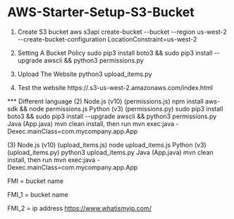 # AWS-Starter-Setup-S3-Bucket

1. Create S3 bucket
aws s3api create-bucket --bucket <FMI> --region us-west-2 --create-bucket-configuration LocationConstraint=us-west-2

2. Setting A Bucket Policy
sudo pip3 install boto3 && sudo pip3 install --upgrade awscli && python3 permissions.py

3. Upload The Website
python3 upload_items.py

4. Test the website
https://<FMI>.s3-us-west-2.amazonaws.com/index.html

*** Different language
(2)
Node.js (v10)	(permissions.js)	npm install aws-sdk && node permissions.js
Python (v3)	(permissions.py)	sudo pip3 install boto3 && sudo pip3 install --upgrade awscli && python3 permissions.py
Java	(App.java)	mvn clean install, then run mvn exec:java -Dexec.mainClass=com.mycompany.app.App

(3)
Node.js (v10)	(upload_items.js)	node upload_items.js
Python (v3)	(upload_items.py)	python3 upload_items.py
Java	(App.java)	mvn clean install, then run mvn exec:java -Dexec.mainClass=com.mycompany.app.App

FMI = bucket name

FMI_1 = bucket name

FMI_2 = ip address https://www.whatismyip.com/

